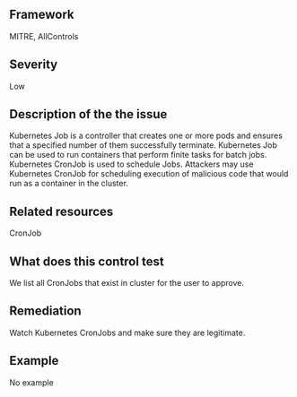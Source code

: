 ## Framework
MITRE, AllControls
 
## Severity
Low

## Description of the the issue
Kubernetes Job is a controller that creates one or more pods and ensures that a specified number of them successfully terminate. Kubernetes Job can be used to run containers that perform finite tasks for batch jobs. Kubernetes CronJob is used to schedule Jobs. Attackers may use Kubernetes CronJob for scheduling execution of malicious code that would run as a container in the cluster.
 
## Related resources
CronJob
 
## What does this control test
We list all CronJobs that exist in cluster for the user to approve.
 
## Remediation
Watch Kubernetes CronJobs and make sure they are legitimate.
 
## Example
No example
